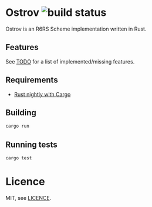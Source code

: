 # Ostrov ![build status](https://api.travis-ci.org/razielgn/ostrov.svg)

Ostrov is an R6RS Scheme implementation written in Rust.

## Features

See [TODO](TODO.md) for a list of implemented/missing features.

## Requirements

* [Rust nightly with Cargo](http://www.rust-lang.org/install.html)

## Building

```bash
cargo run
```

## Running tests

```bash
cargo test
```

# Licence

MIT, see [LICENCE](LICENCE.md).
